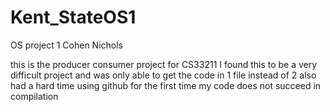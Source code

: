 # Kent_StateOS1
OS project 1
Cohen Nichols

this is the producer consumer project for CS33211
I found this to be a very difficult project and was only able to get the code in 1 file instead of 2
also had a hard time using github for the first time
my code does not succeed in compilation
